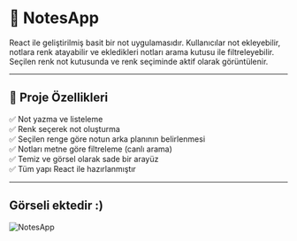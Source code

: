 # 📝 NotesApp

React ile geliştirilmiş basit bir not uygulamasıdır. Kullanıcılar not ekleyebilir, notlara renk atayabilir ve ekledikleri notları arama kutusu ile filtreleyebilir. Seçilen renk not kutusunda ve renk seçiminde aktif olarak görüntülenir.

---

## 🚀 Proje Özellikleri

✅ Not yazma ve listeleme  
✅ Renk seçerek not oluşturma  
✅ Seçilen renge göre notun arka planının belirlenmesi  
✅ Notları metne göre filtreleme (canlı arama)  
✅ Temiz ve görsel olarak sade bir arayüz  
✅ Tüm yapı React ile hazırlanmıştır

---

## Görseli ektedir :)
![NotesApp](https://github.com/user-attachments/assets/e21b97ab-2990-4d17-82d6-344bffed5d84)
